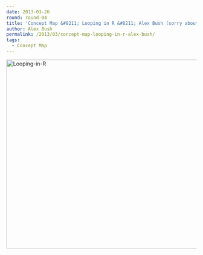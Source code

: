 ```yaml
---
date: 2013-03-26
round: round-04
title: 'Concept Map &#8211; Looping in R &#8211; Alex Bush (sorry about the quality)'
author: Alex Bush
permalink: /2013/03/concept-map-looping-in-r-alex-bush/
tags:
  - Concept Map
---
```

[<img class="alignnone size-large wp-image-1967" alt="Looping-in-R" src="http://teaching.software-carpentry.org/wp-content/uploads/2013/03/Looping-in-R-1024x724.png" width="707" height="499" />][1]

 [1]: http://teaching.software-carpentry.org/wp-content/uploads/2013/03/Looping-in-R.png
